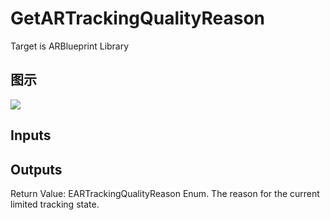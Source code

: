 # GetARTrackingQualityReason

Target is ARBlueprint Library

## 图示

![]($-20221218-17581356.png)

## Inputs

## Outputs

Return Value: EARTrackingQualityReason Enum. The reason for the current limited tracking state.

